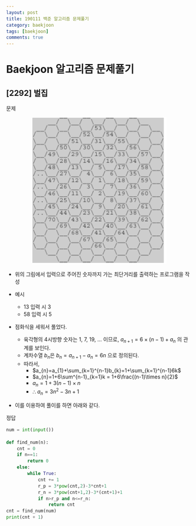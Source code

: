 ```yaml
---
layout: post
title: 190111 백준 알고리즘 문제풀기
category: baekjoon
tags: [baekjoon]
comments: true
---
```


# Baekjoon 알고리즘 문제풀기

## [2292] 벌집

문제

<center>
<figure>
<img src="/assets/post_img/baekjoon/2019-01-11-baekjoon/fig1.png" alt="views">
</figure>
</center>

- 위의 그림에서 입력으로 주어진 숫자까지 가는 최단거리를 출력하는 프로그램을 작성
- 예시
  - 13 입력 시 3
  - 58 입력 시 5

- 점화식을 세워서 풀었다.
  - 육각형의 4시방향 숫자는 1, 7, 19, ... 이므로, $a_{n+1}=6\times(n-1)+a_{n}$ 의 관계를 보인다.
  - 계차수열 $b_{n}$은 $b_{n}=a_{n+1}-a_{n}=6n$ 으로 정의된다.
  - 따라서,
    - $a_{n}=a_{1}+\sum_{k=1}^{n-1}b_{k}=1+\sum_{k=1}^{n-1}6k$
    - $a_{n}=1+6\sum^{n-1}_{k=1}k = 1+6\frac{(n-1)\times n}{2}$
    - $a_{n} = 1+3(n-1)\times n$
    - ∴ $a_{n}= 3n^{2}-3n+1$
- 이를 이용하여 풀이를 하면 아래와 같다.

정답
```python
num = int(input())

def find_num(n):
    cnt = 0
    if n==1:
        return 0
    else:
        while True:
            cnt += 1
            r_p = 3*pow(cnt,2)-3*cnt+1
            r_n = 3*pow(cnt+1,2)-3*(cnt+1)+1
            if n>r_p and n<=r_n:
                return cnt
cnt = find_num(num)
print(cnt + 1)
```
